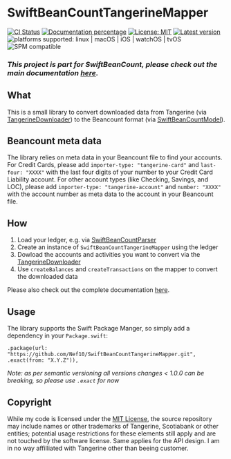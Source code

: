 # SwiftBeanCountTangerineMapper

[![CI Status](https://github.com/Nef10/SwiftBeanCountTangerineMapper/workflows/CI/badge.svg?event=push)](https://github.com/Nef10/SwiftBeanCountTangerineMapper/actions?query=workflow%3A%22CI%22) [![Documentation percentage](https://nef10.github.io/SwiftBeanCountTangerineMapper/badge.svg)](https://nef10.github.io/SwiftBeanCountTangerineMapper/) [![License: MIT](https://img.shields.io/github/license/Nef10/SwiftBeanCountTangerineMapper)](https://github.com/Nef10/SwiftBeanCountTangerineMapper/blob/main/LICENSE) [![Latest version](https://img.shields.io/github/v/release/Nef10/SwiftBeanCountTangerineMapper?label=SemVer&sort=semver)](https://github.com/Nef10/SwiftBeanCountTangerineMapper/releases) ![platforms supported: linux | macOS | iOS | watchOS | tvOS](https://img.shields.io/badge/platform-macOS%20%7C%20iOS-blue) ![SPM compatible](https://img.shields.io/badge/SPM-compatible-blue)

### ***This project is part for SwiftBeanCount, please check out the main documentation [here](https://github.com/Nef10/SwiftBeanCount).***

## What

This is a small library to convert downloaded data from Tangerine (via [TangerineDownloader](https://github.com/Nef10/TangerineDownloader)) to the Beancount format (via [SwiftBeanCountModel](https://github.com/Nef10/SwiftBeanCountModel)).

## Beancount meta data

The library relies on meta data in your Beancount file to find your accounts. For Credit Cards, please add `importer-type: "tangerine-card"` and `last-four: "XXXX"` with the last four digits of your number to your Credit Card Liability account. For other account types (like Checking, Savings, and LOC), please add `importer-type: "tangerine-account"` and `number: "XXXX"` with the account number as meta data to the account in your Beancount file.

## How

1) Load your ledger, e.g. via  [SwiftBeanCountParser](https://github.com/Nef10/SwiftBeanCountParser)
2) Create an instance of `SwiftBeanCountTangerineMapper` using the ledger
3) Dowload the accounts and activities you want to convert via the [TangerineDownloader](https://github.com/Nef10/TangerineDownloader)
4) Use `createBalances` and `createTransactions` on the mapper to convert the downloaded data

Please also check out the complete documentation [here](https://nef10.github.io/SwiftBeanCountTangerineMapper/).

## Usage

The library supports the Swift Package Manger, so simply add a dependency in your `Package.swift`:

```
.package(url: "https://github.com/Nef10/SwiftBeanCountTangerineMapper.git", .exact(from: "X.Y.Z")),
```

*Note: as per semantic versioning all versions changes < 1.0.0 can be breaking, so please use `.exact` for now*

## Copyright

While my code is licensed under the [MIT License](https://github.com/Nef10/SwiftBeanCountTangerineMapper/blob/main/LICENSE), the source repository may include names or other trademarks of Tangerine, Scotiabank or other entities; potential usage restrictions for these elements still apply and are not touched by the software license. Same applies for the API design. I am in no way affilliated with Tangerine other than beeing customer.
